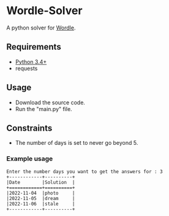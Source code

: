 # Wordle-Solver
A python solver for [Wordle](https://www.nytimes.com/games/wordle/index.html).

## Requirements
  * [Python 3.4+](https://www.python.org/downloads/)
  * requests

## Usage
  * Download the source code.
  * Run the "main.py" file.

## Constraints
  * The number of days is set to never go beyond 5.

### Example usage
```
Enter the number days you want to get the answers for : 3
+------------+----------+
|Date        |Solution  |
+============+==========+
|2022-11-04  |photo     |
|2022-11-05  |dream     |
|2022-11-06  |stale     |
+------------+----------+
```